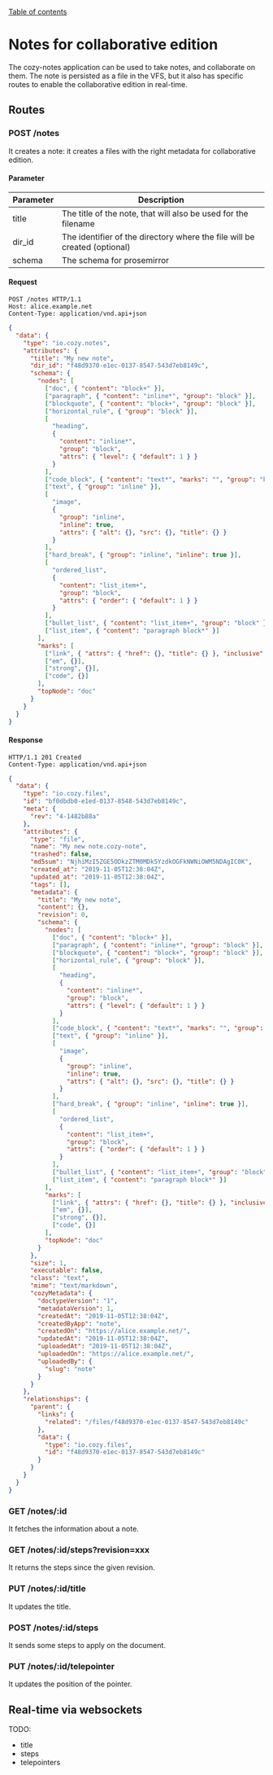 [Table of contents](README.md#table-of-contents)

# Notes for collaborative edition

The cozy-notes application can be used to take notes, and collaborate on them.
The note is persisted as a file in the VFS, but it also has specific routes to
enable the collaborative edition in real-time.

## Routes

### POST /notes

It creates a note: it creates a files with the right metadata for collaborative edition.

#### Parameter

| Parameter | Description                                                               |
| --------- | ------------------------------------------------------------------------- |
| title     | The title of the note, that will also be used for the filename            |
| dir_id    | The identifier of the directory where the file will be created (optional) |
| schema    | The schema for prosemirror                                                |

#### Request

```http
POST /notes HTTP/1.1
Host: alice.example.net
Content-Type: application/vnd.api+json
```

```json
{
  "data": {
    "type": "io.cozy.notes",
    "attributes": {
      "title": "My new note",
      "dir_id": "f48d9370-e1ec-0137-8547-543d7eb8149c",
      "schema": {
        "nodes": [
          ["doc", { "content": "block+" }],
          ["paragraph", { "content": "inline*", "group": "block" }],
          ["blockquote", { "content": "block+", "group": "block" }],
          ["horizontal_rule", { "group": "block" }],
          [
            "heading",
            {
              "content": "inline*",
              "group": "block",
              "attrs": { "level": { "default": 1 } }
            }
          ],
          ["code_block", { "content": "text*", "marks": "", "group": "block" }],
          ["text", { "group": "inline" }],
          [
            "image",
            {
              "group": "inline",
              "inline": true,
              "attrs": { "alt": {}, "src": {}, "title": {} }
            }
          ],
          ["hard_break", { "group": "inline", "inline": true }],
          [
            "ordered_list",
            {
              "content": "list_item+",
              "group": "block",
              "attrs": { "order": { "default": 1 } }
            }
          ],
          ["bullet_list", { "content": "list_item+", "group": "block" }],
          ["list_item", { "content": "paragraph block*" }]
        ],
        "marks": [
          ["link", { "attrs": { "href": {}, "title": {} }, "inclusive": false }],
          ["em", {}],
          ["strong", {}],
          ["code", {}]
        ],
        "topNode": "doc"
      }
    }
  }
}
```

#### Response

```http
HTTP/1.1 201 Created
Content-Type: application/vnd.api+json
```

```json
{
  "data": {
    "type": "io.cozy.files",
    "id": "bf0dbdb0-e1ed-0137-8548-543d7eb8149c",
    "meta": {
      "rev": "4-1482b88a"
    },
    "attributes": {
      "type": "file",
      "name": "My new note.cozy-note",
      "trashed": false,
      "md5sum": "NjhiMzI5ZGE5ODkzZTM0MDk5YzdkOGFkNWNiOWM5NDAgIC0K",
      "created_at": "2019-11-05T12:38:04Z",
      "updated_at": "2019-11-05T12:38:04Z",
      "tags": [],
      "metadata": {
        "title": "My new note",
        "content": {},
        "revision": 0,
        "schema": {
          "nodes": [
            ["doc", { "content": "block+" }],
            ["paragraph", { "content": "inline*", "group": "block" }],
            ["blockquote", { "content": "block+", "group": "block" }],
            ["horizontal_rule", { "group": "block" }],
            [
              "heading",
              {
                "content": "inline*",
                "group": "block",
                "attrs": { "level": { "default": 1 } }
              }
            ],
            ["code_block", { "content": "text*", "marks": "", "group": "block" }],
            ["text", { "group": "inline" }],
            [
              "image",
              {
                "group": "inline",
                "inline": true,
                "attrs": { "alt": {}, "src": {}, "title": {} }
              }
            ],
            ["hard_break", { "group": "inline", "inline": true }],
            [
              "ordered_list",
              {
                "content": "list_item+",
                "group": "block",
                "attrs": { "order": { "default": 1 } }
              }
            ],
            ["bullet_list", { "content": "list_item+", "group": "block" }],
            ["list_item", { "content": "paragraph block*" }]
          ],
          "marks": [
            ["link", { "attrs": { "href": {}, "title": {} }, "inclusive": false }],
            ["em", {}],
            ["strong", {}],
            ["code", {}]
          ],
          "topNode": "doc"
        }
      },
      "size": 1,
      "executable": false,
      "class": "text",
      "mime": "text/markdown",
      "cozyMetadata": {
        "doctypeVersion": "1",
        "metadataVersion": 1,
        "createdAt": "2019-11-05T12:38:04Z",
        "createdByApp": "note",
        "createdOn": "https://alice.example.net/",
        "updatedAt": "2019-11-05T12:38:04Z",
        "uploadedAt": "2019-11-05T12:38:04Z",
        "uploadedOn": "https://alice.example.net/",
        "uploadedBy": {
          "slug": "note"
        }
      }
    },
    "relationships": {
      "parent": {
        "links": {
          "related": "/files/f48d9370-e1ec-0137-8547-543d7eb8149c"
        },
        "data": {
          "type": "io.cozy.files",
          "id": "f48d9370-e1ec-0137-8547-543d7eb8149c"
        }
      }
    }
  }
}
```

### GET /notes/:id

It fetches the information about a note.

### GET /notes/:id/steps?revision=xxx

It returns the steps since the given revision.

### PUT /notes/:id/title

It updates the title.

### POST /notes/:id/steps

It sends some steps to apply on the document.

### PUT /notes/:id/telepointer

It updates the position of the pointer.

## Real-time via websockets

TODO:

- title
- steps
- telepointers
